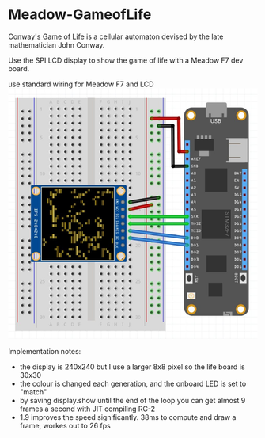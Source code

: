 # Meadow-GameofLife
<a href="https://en.wikipedia.org/wiki/Conway%27s_Game_of_Life">Conway's Game of Life</a>
is a cellular automaton devised by the late mathematician John Conway.

Use the SPI LCD display to show the game of life with a Meadow F7 dev board.

use standard wiring for Meadow F7 and LCD
![Meadow Frizing](/MeadowGameofLife/st7789_fritzing.jpg)

Implementation notes:
* the display is 240x240 but I use a larger 8x8 pixel so the life board is 30x30
* the colour is changed each generation, and the onboard LED is set to "match"
* by saving display.show until the end of the loop you can get almost 9 frames a second with JIT compiling RC-2
* 1.9 improves the speed significantly. 38ms to compute and draw a frame, workes out to 26 fps
